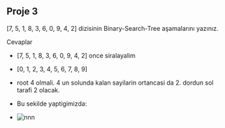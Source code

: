 ## Proje 3
[7, 5, 1, 8, 3, 6, 0, 9, 4, 2] dizisinin Binary-Search-Tree aşamalarını yazınız.

Cevaplar 
- [7, 5, 1, 8, 3, 6, 0, 9, 4, 2] once siralayalim
- [0, 1, 2, 3, 4, 5, 6, 7, 8, 9] 

- root 4 olmali. 4 un solunda kalan sayilarin ortancasi da 2. dordun sol tarafi 2 olacak. 
- Bu sekilde yaptigimizda:
- ![nnn](https://user-images.githubusercontent.com/62724247/166849740-431c8d78-a45f-49d2-a658-fc89886a60b2.PNG)

